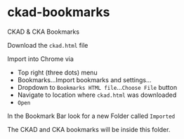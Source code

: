 # ckad-bookmarks
CKAD &amp; CKA Bookmarks


Download the `ckad.html` file

Import into Chrome via
* Top right (three dots) menu
* Bookmarks...Import bookmarks and settings...
* Dropdown to `Bookmarks HTML file`...`Choose File` button
* Navigate to location where `ckad.html` was downloaded
* `Open`

In the Bookmark Bar look for a new Folder called `Imported`

The CKAD and CKA bookmarks will be inside this folder.


